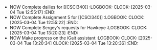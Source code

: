 - NOW Complete dailies for [[CSCI340]]
  :LOGBOOK:
  CLOCK: [2025-03-04 Tue 12:55:17]
  :END:
- NOW Complete Assignment 5 for [[CSCI340]]
  :LOGBOOK:
  CLOCK: [2025-03-04 Tue 12:55:22]
  :END:
- NOW Complete Sergey's requests for Hawkeye
  :LOGBOOK:
  CLOCK: [2025-03-04 Tue 13:20:23]
  :END:
- NOW Make progress on the iGait assistant
  :LOGBOOK:
  CLOCK: [2025-03-04 Tue 13:20:34]
  CLOCK: [2025-03-04 Tue 13:20:36]
  :END: